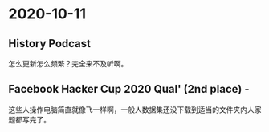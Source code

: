 # 2020-10-11

## History Podcast

怎么更新怎么频繁？完全来不及听啊。

## Facebook Hacker Cup 2020 Qual' (2nd place) - 

这些人操作电脑简直就像飞一样啊，一般人数据集还没下载到适当的文件夹内人家题都写完了。


